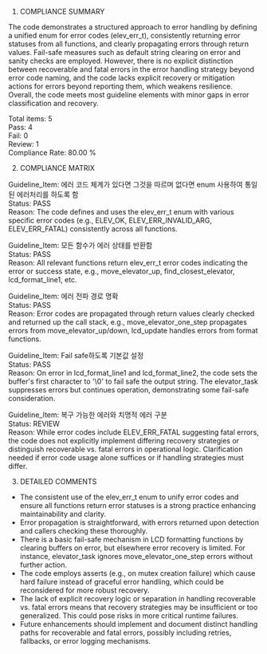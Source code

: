 1) COMPLIANCE SUMMARY

The code demonstrates a structured approach to error handling by defining a unified enum for error codes (elev_err_t), consistently returning error statuses from all functions, and clearly propagating errors through return values. Fail-safe measures such as default string clearing on error and sanity checks are employed. However, there is no explicit distinction between recoverable and fatal errors in the error handling strategy beyond error code naming, and the code lacks explicit recovery or mitigation actions for errors beyond reporting them, which weakens resilience. Overall, the code meets most guideline elements with minor gaps in error classification and recovery.

Total items: 5  
Pass: 4  
Fail: 0  
Review: 1  
Compliance Rate: 80.00 %

2) COMPLIANCE MATRIX

Guideline_Item: 에러 코드 체계가 있다면 그것을 따르며 없다면 enum 사용하여 통일된 에러처리를 하도록 함  
Status: PASS  
Reason: The code defines and uses the elev_err_t enum with various specific error codes (e.g., ELEV_OK, ELEV_ERR_INVALID_ARG, ELEV_ERR_FATAL) consistently across all functions.

Guideline_Item: 모든 함수가 에러 상태를 반환함  
Status: PASS  
Reason: All relevant functions return elev_err_t error codes indicating the error or success state, e.g., move_elevator_up, find_closest_elevator, lcd_format_line1, etc.

Guideline_Item: 에러 전파 경로 명확  
Status: PASS  
Reason: Error codes are propagated through return values clearly checked and returned up the call stack, e.g., move_elevator_one_step propagates errors from move_elevator_up/down, lcd_update handles errors from format functions.

Guideline_Item: Fail safe하도록 기본값 설정  
Status: PASS  
Reason: On error in lcd_format_line1 and lcd_format_line2, the code sets the buffer's first character to '\0' to fail safe the output string. The elevator_task suppresses errors but continues operation, demonstrating some fail-safe consideration.

Guideline_Item: 복구 가능한 에러와 치명적 에러 구분  
Status: REVIEW  
Reason: While error codes include ELEV_ERR_FATAL suggesting fatal errors, the code does not explicitly implement differing recovery strategies or distinguish recoverable vs. fatal errors in operational logic. Clarification needed if error code usage alone suffices or if handling strategies must differ.

3) DETAILED COMMENTS

- The consistent use of the elev_err_t enum to unify error codes and ensure all functions return error statuses is a strong practice enhancing maintainability and clarity.
- Error propagation is straightforward, with errors returned upon detection and callers checking these thoroughly.
- There is a basic fail-safe mechanism in LCD formatting functions by clearing buffers on error, but elsewhere error recovery is limited. For instance, elevator_task ignores move_elevator_one_step errors without further action.
- The code employs asserts (e.g., on mutex creation failure) which cause hard failure instead of graceful error handling, which could be reconsidered for more robust recovery.
- The lack of explicit recovery logic or separation in handling recoverable vs. fatal errors means that recovery strategies may be insufficient or too generalized. This could pose risks in more critical runtime failures.
- Future enhancements should implement and document distinct handling paths for recoverable and fatal errors, possibly including retries, fallbacks, or error logging mechanisms.
